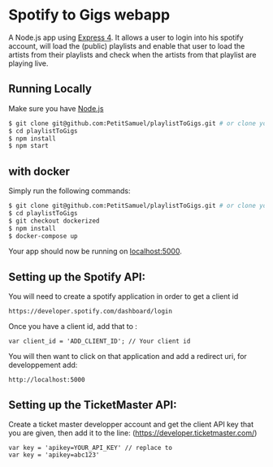 # Spotify to Gigs webapp

A Node.js app using [Express 4](http://expressjs.com/).
It allows a user to login into his spotify account, will load the (public) playlists and enable that user to load
the artists from their playlists and check when the artists from that playlist are playing live.

## Running Locally

Make sure you have [Node.js](http://nodejs.org/)

```sh
$ git clone git@github.com:PetitSamuel/playlistToGigs.git # or clone your own fork
$ cd playlistToGigs
$ npm install
$ npm start
```

## with docker

Simply run the following commands:
```sh
$ git clone git@github.com:PetitSamuel/playlistToGigs.git # or clone your own fork
$ cd playlistToGigs
$ git checkout dockerized
$ npm install
$ docker-compose up
```

Your app should now be running on [localhost:5000](http://localhost:5000/).

## Setting up the Spotify API:

You will need to create a spotify application in order to get a client id

```
https://developer.spotify.com/dashboard/login
```

Once you have a client id, add that to :

```
var client_id = 'ADD_CLIENT_ID'; // Your client id
```

You will then want to click on that application and add a redirect uri, for developpement add:
```
http://localhost:5000
```

## Setting up the TicketMaster API:

Create a ticket master developper account and get the client API key that you are given, then add it to the line:
(https://developer.ticketmaster.com/)
```
var key = 'apikey=YOUR_API_KEY' // replace to
var key = 'apikey=abc123'
```
